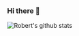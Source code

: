 ### Hi there 👋

![Robert's github stats](https://github-readme-stats.vercel.app/api?username=robertschaedler3&count_private=true&show_icons=true&hide_title=true&hide=stars,commits)

<!--
**robertschaedler3/robertschaedler3** is a ✨ _special_ ✨ repository because its `README.md` (this file) appears on your GitHub profile.

Here are some ideas to get you started:

- 🔭 I’m currently working on ...
- 🌱 I’m currently learning ...
- 👯 I’m looking to collaborate on ...
- 🤔 I’m looking for help with ...
- 💬 Ask me about ...
- 📫 How to reach me: ...
- 😄 Pronouns: ...
- ⚡ Fun fact: ...
-->
